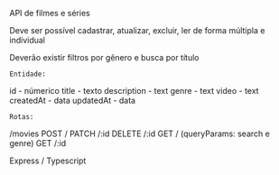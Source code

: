 API de filmes e séries

Deve ser possível cadastrar, atualizar, excluir, ler de forma múltipla e individual

Deverão existir filtros por gênero e busca por título

    Entidade:
id - númerico 
title - texto
description - text 
genre - text 
video - text 
createdAt - data 
updatedAt - data

    Rotas: 
/movies
POST / 
PATCH /:id
DELETE /:id
GET / (queryParams: search e genre) 
GET /:id

Express / Typescript